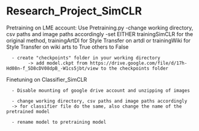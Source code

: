 # Research_Project_SimCLR

Pretraining on LME account: Use Pretraining.py
      -change working directory, csv paths and image paths accordingly 
      -set EITHER 
            trainingSimCLR for the original method,
            trainingArtDl for Style Transfer on artdl
            or
            trainingWiki for Style Transfer on wiki arts
            to True others to False
      
      - create "checkpoints" folder in your working directory
            -> add model.ckpt from https://drive.google.com/file/d/17h-Hd08n-f_5D8cDV08dpB_-W1cs5jbt/view to the checkpoints folder
      
      
Finetuning on Classifier_SimCLR

      - Disable mounting of google drive account and unzipping of images

      - change working directory, csv paths and image paths accordingly 
      -> for classifier file do the same, also change the name of the pretrained model

      - rename model to pretraining model
      

